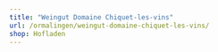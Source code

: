 ```yaml
---
title: "Weingut Domaine Chiquet-les-vins"
url: /ormalingen/weingut-domaine-chiquet-les-vins/
shop: Hofladen
---
```

